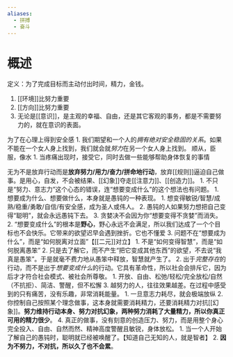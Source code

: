 ```yaml
---
aliases:
  - 拼搏
  - 奋斗
---
```

# 概述
定义：为了完成目标而主动付出时间，精力，金钱。
1. [[环境]]比努力重要
2. [[方向]]比努力重要
3. 无论是[[意识]]，是主观的幸福、自由，还是其它客观的事务，都是不需要努力的，就在意识的表面。

为了在心理上得到安全感
	1. 我们期望和一个人的*拥有绝对安全稳固的关系*。如果不能在一个女人身上找到，我们就会就*努力*在另一个女人身上找到。
顺从，臣服，像水
	1. 当疼痛出现时，接受它，同时去做一些能够帮助身体恢复的事情

无为不是放弃行动而是**放弃努力/用力/奋力/拼命地行动**，放弃[[规则]]逼迫自己做事。是用心，自发，不会被结果、[[幻象]]夺走[[注意力]]、[[创造力]]。
	1. 不只是“努力、意志力”这个心态的错误，连“想要变成什么”的这个想法也有问题。
		1. 想要成为什么、想要做什么，本身就是愚钝的一种表现。
			1. 想变得敏锐/智慧/成熟/稳重/勇敢/自信/有安全感，成为圣人或伟人。
			2. 愚钝的人如果努力想把自己变得“聪明”，就会永远愚钝下去。
			3. 贪婪决不会因为你“想要变得不贪婪”而消失。
		2. “想要变成什么”的根本是**野心**，野心永远不会满足，所以我们达成了一个个目标也不会快乐。它带来的欲望迟早会遇到挫折。它也不懂爱
		3. 问题不在“想要成为什么”，而是“如何脱离对立面”【[[二元]]对立】
			1. 不是“如何变得智慧”，而是“如何脱离愚笨”
			2. 只是去了解它，而不产生“把它变成其他东西”的欲望，不去说“我真是愚笨”。于是就毫不费力地从愚笨中释放，智慧就产生了。
	2. 出于*完整存在*的行动，而不是出于*想要变成什么*的行动。它具有革命性，所以社会会排斥它，因为后才才符合社会模式、被社会所尊敬。
		1. 开放、自由、松弛/轻松/完全放松/自然（不抗拒）、简洁、警醒，但不松懈
	3. 越努力的人，往往效果越差。在过程中感受到的只有痛苦，没有乐趣，非常消耗能量。
		1. 一旦意志力耗尽，就会极端放纵
		2. 你控制自己按照某个理念做事，这本身就需要消耗精力，还要消耗精力对抗[[幻象]]。**努力维持行动本身、努力对抗幻象，两种努力消耗了大量精力，所以你真正可用的精力很少**。
	4. 真正的做事，没有刻意的创造压力、努力，而是用整个身心完全投入、自由、自然而然、精神高度警醒且敏锐，身体放松。
		1. 当一个人开始了解自己的愚钝时，聪明就已经被唤醒了。【知道自己无知的人，就是智者】
		2. **因为不努力，不对抗，所以久了也不会累**。